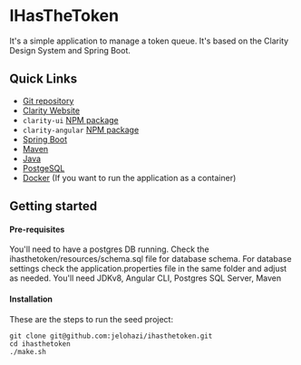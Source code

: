 IHasTheToken
============
It's a simple application to manage a token queue. It's based on the Clarity Design System and Spring Boot.

Quick Links
-----------
* [Git repository](https://github.com/jelohazi/ihasthetoken)
* [Clarity Website](http://clarity.vmware.com/)
* `clarity-ui` [NPM package](http://build-artifactory.eng.vmware.com/artifactory/api/npm/npm/clarity-ui)
* `clarity-angular` [NPM package](http://build-artifactory.eng.vmware.com/artifactory/api/npm/npm/clarity-angular)
* [Spring Boot](https://projects.spring.io/spring-boot/)
* [Maven](http://maven.apache.org/)
* [Java](http://java.oracle.com/)
* [PostgeSQL](https://www.postgresql.org/)
* [Docker](https://www.docker.com/) (If you want to run the application as a container)

Getting started
---------------

#### Pre-requisites
You'll need to have a postgres DB running. Check the ihasthetoken/resources/schema.sql file for database schema.
For database settings check the application.properties file in the same folder and adjust as needed.
You'll need JDKv8, Angular CLI, Postgres SQL Server, Maven

#### Installation
These are the steps to run the seed project:
```
git clone git@github.com:jelohazi/ihasthetoken.git
cd ihasthetoken
./make.sh
```